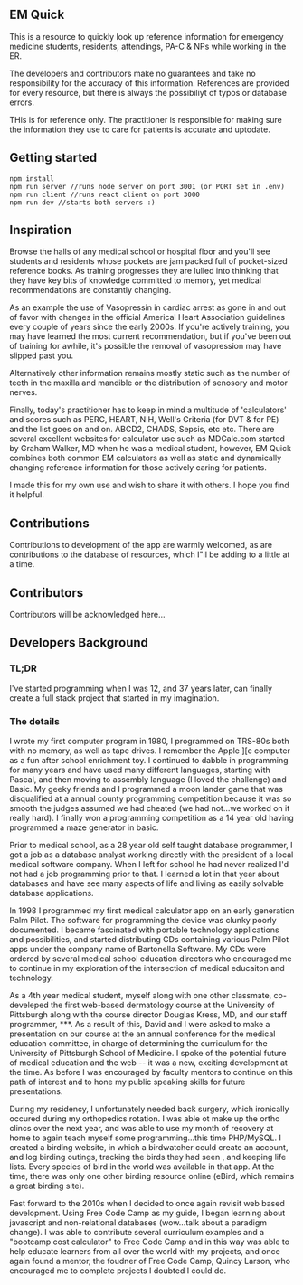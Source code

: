 ## EM Quick
This is a resource to quickly look up reference information for emergency medicine students, residents, attendings, PA-C & NPs while working in the ER. 

The developers and contributors make no guarantees and take no responsibility for the accuracy of this information.  References are provided for every resource, but there is always the possibiliyt of typos or database errors. 

THis is for reference only. The practitioner is responsible for making sure the information they use to care for patients is accurate and uptodate. 


## Getting started

    npm install
    npm run server //runs node server on port 3001 (or PORT set in .env)
    npm run client //runs react client on port 3000
    npm run dev //starts both servers :) 

## Inspiration

Browse the halls of any medical school or hospital floor and you'll see students and residents whose pockets are jam packed full of pocket-sized reference books. As training progresses they are lulled into thinking that they have key bits of knowledge committed to memory, yet medical recommendations are constantly changing.  

As an example the use of Vasopressin in cardiac arrest as gone in and out of favor with changes in the official Americal Heart Association guidelines every couple of years since the early 2000s. If you're actively training, you may have learned the most current recommendation, but if you've been out of training for awhile, it's possible the removal of vasopression may have slipped past you. 

Alternatively other information remains mostly static such as the number of teeth in the maxilla and mandible or the distribution of senosory and motor nerves. 

Finally, today's practitioner has to keep in mind a multitude of 'calculators' and scores such as PERC, HEART, NIH, Well's Criteria (for DVT & for PE) and the list goes on and on.  ABCD2, CHADS, Sepsis, etc etc.  There are several excellent websites for calculator use such as MDCalc.com started by Graham Walker, MD when he was a medical student, however, EM Quick combines both common EM calculators as well as static and dynamically changing reference information for those actively caring for patients. 

I made this for my own use and wish to share it with others.  I hope you find it helpful. 

## Contributions
Contributions to development of the app are warmly welcomed, as are contributions to the database of resources, which I"ll be adding to a little at a time. 

## Contributors
Contributors will be acknowledged here...


## Developers Background
### TL;DR
I've started programming when I was 12, and 37 years later, can finally create a full stack project that started in my imagination. 

### The details
I wrote my first computer program in 1980, I programmed on TRS-80s both with no memory, as well as tape drives.  I remember the Apple ][e computer as a fun after school enrichment toy.  I continued to dabble in programming for many years and have used many different languages, starting with Pascal, and then moving to assembly language (I loved the challenge) and Basic.  My geeky friends and I programmed a moon lander game that was disqualified at a annual county programming competition because it was so smooth the judges assumed we had cheated (we had not...we worked on it really hard).  I finally won a programming competition as a  14 year old having programmed a maze generator in basic.  

Prior to medical school,  as a 28 year old self taught database programmer,  I got a job as a database analyst working directly with the president of a local medical software company.  When I left for school he had never realized I'd not had a job programming prior to that. I learned a lot in that year about databases and have see many aspects of life and living as easily solvable database applications.  

In 1998 I programmed my first medical calculator app on an early generation Palm Pilot.   The software for programming the device was clunky poorly documented.  I became fascinated with portable technology applications and possibilities, and started distributing CDs containing various Palm Pilot apps under the company name of Bartonella Software.  My CDs were ordered by several medical school education directors who encouraged me to continue in my exploration of  the intersection of medical educaiton and technology. 

As a 4th year medical student, myself along with one other classmate, co-develeped the first web-based dermatology course at the University of Pittsburgh along with the course director Douglas Kress, MD, and our staff programmer, ***.    As a result of this, David and I were asked to make a presentation on our course at the an annual conference for the medical education committee, in charge of determining the curriculum for the University of Pittsburgh School of Medicine. I spoke of the potential future of medical education and the web -- it was a new, exciting development at the time.  As before I was encouraged by faculty mentors to continue on this path of interest and to hone my public speaking skills for future presentations. 

During my residency, I unfortunately needed back surgery, which ironically occured during my orthopedics  rotation.  I was able ot make up the ortho clincs over the next year, and was able to use my month of recovery at home to again teach myself some programming...this time PHP/MySQL.  I created a birding website, in which a birdwatcher could create an account, and log birding outings, tracking the birds they had seen , and keeping life lists.  Every species of bird in the world was available in that app.  At the time, there was only one other birding resource online (eBird, which remains a great birding site). 

Fast forward to the 2010s when I decided to once again revisit web based development.  Using Free Code Camp as my guide, I began learning about javascript and non-relational databases (wow...talk about a paradigm change).  I was able to contribute several curriculum examples and a "bootcamp cost calculator" to Free Code Camp and in this way was able to help educate learners from all over the world with my projects, and once again found a mentor, the foudner of Free Code Camp, Quincy Larson, who encouraged me to complete projects I doubted I could do. 

